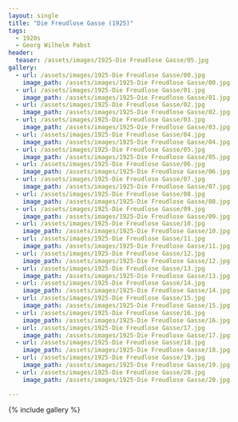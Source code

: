 ```yaml
---
layout: single
title: "Die Freudlose Gasse (1925)"
tags:
  - 1920s 
  - Georg Wilhelm Pabst
header:
  teaser: /assets/images/1925-Die Freudlose Gasse/05.jpg
gallery:
  - url: /assets/images/1925-Die Freudlose Gasse/00.jpg
    image_path: /assets/images/1925-Die Freudlose Gasse/00.jpg  
  - url: /assets/images/1925-Die Freudlose Gasse/01.jpg
    image_path: /assets/images/1925-Die Freudlose Gasse/01.jpg
  - url: /assets/images/1925-Die Freudlose Gasse/02.jpg
    image_path: /assets/images/1925-Die Freudlose Gasse/02.jpg
  - url: /assets/images/1925-Die Freudlose Gasse/03.jpg
    image_path: /assets/images/1925-Die Freudlose Gasse/03.jpg
  - url: /assets/images/1925-Die Freudlose Gasse/04.jpg
    image_path: /assets/images/1925-Die Freudlose Gasse/04.jpg
  - url: /assets/images/1925-Die Freudlose Gasse/05.jpg
    image_path: /assets/images/1925-Die Freudlose Gasse/05.jpg
  - url: /assets/images/1925-Die Freudlose Gasse/06.jpg
    image_path: /assets/images/1925-Die Freudlose Gasse/06.jpg
  - url: /assets/images/1925-Die Freudlose Gasse/07.jpg
    image_path: /assets/images/1925-Die Freudlose Gasse/07.jpg
  - url: /assets/images/1925-Die Freudlose Gasse/08.jpg
    image_path: /assets/images/1925-Die Freudlose Gasse/08.jpg
  - url: /assets/images/1925-Die Freudlose Gasse/09.jpg
    image_path: /assets/images/1925-Die Freudlose Gasse/09.jpg
  - url: /assets/images/1925-Die Freudlose Gasse/10.jpg
    image_path: /assets/images/1925-Die Freudlose Gasse/10.jpg
  - url: /assets/images/1925-Die Freudlose Gasse/11.jpg
    image_path: /assets/images/1925-Die Freudlose Gasse/11.jpg
  - url: /assets/images/1925-Die Freudlose Gasse/12.jpg
    image_path: /assets/images/1925-Die Freudlose Gasse/12.jpg
  - url: /assets/images/1925-Die Freudlose Gasse/13.jpg
    image_path: /assets/images/1925-Die Freudlose Gasse/13.jpg
  - url: /assets/images/1925-Die Freudlose Gasse/14.jpg
    image_path: /assets/images/1925-Die Freudlose Gasse/14.jpg
  - url: /assets/images/1925-Die Freudlose Gasse/15.jpg
    image_path: /assets/images/1925-Die Freudlose Gasse/15.jpg
  - url: /assets/images/1925-Die Freudlose Gasse/16.jpg
    image_path: /assets/images/1925-Die Freudlose Gasse/16.jpg
  - url: /assets/images/1925-Die Freudlose Gasse/17.jpg
    image_path: /assets/images/1925-Die Freudlose Gasse/17.jpg
  - url: /assets/images/1925-Die Freudlose Gasse/18.jpg
    image_path: /assets/images/1925-Die Freudlose Gasse/18.jpg
  - url: /assets/images/1925-Die Freudlose Gasse/19.jpg
    image_path: /assets/images/1925-Die Freudlose Gasse/19.jpg
  - url: /assets/images/1925-Die Freudlose Gasse/20.jpg
    image_path: /assets/images/1925-Die Freudlose Gasse/20.jpg

---
```

{% include gallery %}
